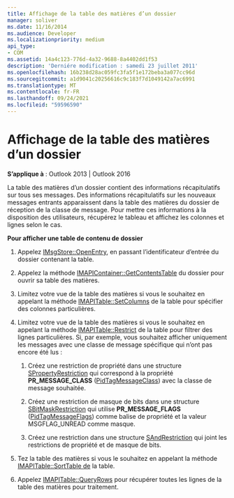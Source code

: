 ```yaml
---
title: Affichage de la table des matières d’un dossier
manager: soliver
ms.date: 11/16/2014
ms.audience: Developer
ms.localizationpriority: medium
api_type:
- COM
ms.assetid: 14a4c123-776d-4a32-9688-8a4402dd1f53
description: 'Derniére modification : samedi 23 juillet 2011'
ms.openlocfilehash: 16b238d28ac059fc3fa5f1e172beba3a077cc96d
ms.sourcegitcommit: a1d9041c20256616c9c183f7d1049142a7ac6991
ms.translationtype: MT
ms.contentlocale: fr-FR
ms.lasthandoff: 09/24/2021
ms.locfileid: "59596590"
---
```

# <a name="displaying-a-folder-contents-table"></a>Affichage de la table des matières d’un dossier

**S’applique à** : Outlook 2013 | Outlook 2016 
  
La table des matières d’un dossier contient des informations récapitulatifs sur tous ses messages. Des informations récapitulatifs sur les nouveaux messages entrants apparaissent dans la table des matières du dossier de réception de la classe de message. Pour mettre ces informations à la disposition des utilisateurs, récupérez le tableau et affichez les colonnes et lignes selon le cas.
  
**Pour afficher une table de contenu de dossier**
  
1. Appelez [IMsgStore::OpenEntry](imsgstore-openentry.md), en passant l’identificateur d’entrée du dossier contenant la table.
    
2. Appelez la méthode [IMAPIContainer::GetContentsTable](imapicontainer-getcontentstable.md) du dossier pour ouvrir sa table des matières. 
    
3. Limitez votre vue de la table des matières si vous le souhaitez en appelant la méthode [IMAPITable::SetColumns](imapitable-setcolumns.md) de la table pour spécifier des colonnes particulières. 
    
4. Limitez votre vue de la table des matières si vous le souhaitez en appelant la méthode [IMAPITable::Restrict](imapitable-restrict.md) de la table pour filtrer des lignes particulières. Si, par exemple, vous souhaitez afficher uniquement les messages avec une classe de message spécifique qui n’ont pas encore été lus : 
    
    1. Créez une restriction de propriété dans une structure [SPropertyRestriction](spropertyrestriction.md) qui correspond à la propriété **PR_MESSAGE_CLASS** ([PidTagMessageClass](pidtagmessageclass-canonical-property.md)) avec la classe de message souhaitée. 
        
    2. Créez une restriction de masque de bits dans une structure [SBitMaskRestriction](sbitmaskrestriction.md) qui utilise **PR_MESSAGE_FLAGS** ([PidTagMessageFlags](pidtagmessageflags-canonical-property.md)) comme balise de propriété et la valeur MSGFLAG_UNREAD comme masque.
        
    3. Créez une restriction dans une structure [SAndRestriction](sandrestriction.md) qui joint les restrictions de propriété et de masque de bits. 
    
5. Tez la table des matières si vous le souhaitez en appelant la méthode [IMAPITable::SortTable de](imapitable-sorttable.md) la table. 
    
6. Appelez [IMAPITable::QueryRows](imapitable-queryrows.md) pour récupérer toutes les lignes de la table des matières pour traitement. 
    

